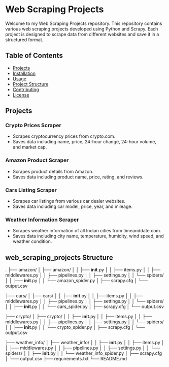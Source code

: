 # Web Scraping Projects

Welcome to my Web Scraping Projects repository. This repository contains various web scraping projects developed using Python and Scrapy. Each project is designed to scrape data from different websites and save it in a structured format.

## Table of Contents

- [Projects](#projects)
- [Installation](#installation)
- [Usage](#usage)
- [Project Structure](#project-structure)
- [Contributing](#contributing)
- [License](#license)

## Projects

### Crypto Prices Scraper

- Scrapes cryptocurrency prices from crypto.com.
- Saves data including name, price, 24-hour change, 24-hour volume, and market cap.

### Amazon Product Scraper

- Scrapes product details from Amazon.
- Saves data including product name, price, rating, and reviews.

### Cars Listing Scraper

- Scrapes car listings from various car dealer websites.
- Saves data including car model, price, year, and mileage.

### Weather Information Scraper

- Scrapes weather information of all Indian cities from timeanddate.com.
- Saves data including city name, temperature, humidity, wind speed, and weather condition.


## web_scraping_projects Structure
.
├── amazon/
│   ├── amazon/
│   │   ├── __init__.py
│   │   ├── items.py
│   │   ├── middlewares.py
│   │   ├── pipelines.py
│   │   ├── settings.py
│   │   └── spiders/
│   │       ├── __init__.py
│   │       └── amazon_spider.py
│   ├── scrapy.cfg
│   └── output.csv



├── cars/
│   ├── cars/
│   │   ├── __init__.py
│   │   ├── items.py
│   │   ├── middlewares.py
│   │   ├── pipelines.py
│   │   ├── settings.py
│   │   └── spiders/
│   │       ├── __init__.py
│   │       └── cars_spider.py
│   ├── scrapy.cfg
│   └── output.csv



├── crypto/
│   ├── crypto/
│   │   ├── __init__.py
│   │   ├── items.py
│   │   ├── middlewares.py
│   │   ├── pipelines.py
│   │   ├── settings.py
│   │   └── spiders/
│   │       ├── __init__.py
│   │       └── crypto_spider.py
│   ├── scrapy.cfg
│   └── output.csv



├── weather_info/
│   ├── weather_info/
│   │   ├── __init__.py
│   │   ├── items.py
│   │   ├── middlewares.py
│   │   ├── pipelines.py
│   │   ├── settings.py
│   │   └── spiders/
│   │       ├── __init__.py
│   │       └── weather_info_spider.py
│   ├── scrapy.cfg
│   └── output.csv
├── requirements.txt
└── README.md

